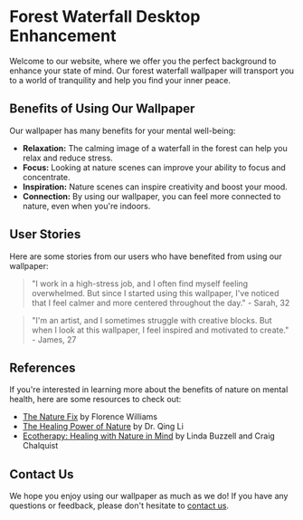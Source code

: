 <!--font:Poppins-->

# Forest Waterfall Desktop Enhancement

Welcome to our website, where we offer you the perfect background to enhance your state of mind. Our forest waterfall wallpaper will transport you to a world of tranquility and help you find your inner peace.

## Benefits of Using Our Wallpaper

Our wallpaper has many benefits for your mental well-being:

- **Relaxation:** The calming image of a waterfall in the forest can help you relax and reduce stress.
- **Focus:** Looking at nature scenes can improve your ability to focus and concentrate.
- **Inspiration:** Nature scenes can inspire creativity and boost your mood.
- **Connection:** By using our wallpaper, you can feel more connected to nature, even when you're indoors.

## User Stories

Here are some stories from our users who have benefited from using our wallpaper:

> "I work in a high-stress job, and I often find myself feeling overwhelmed. But since I started using this wallpaper, I've noticed that I feel calmer and more centered throughout the day." - Sarah, 32

> "I'm an artist, and I sometimes struggle with creative blocks. But when I look at this wallpaper, I feel inspired and motivated to create." - James, 27

## References

If you're interested in learning more about the benefits of nature on mental health, here are some resources to check out:

- [The Nature Fix](#) by Florence Williams
- [The Healing Power of Nature](#) by Dr. Qing Li
- [Ecotherapy: Healing with Nature in Mind](#) by Linda Buzzell and Craig Chalquist

## Contact Us

We hope you enjoy using our wallpaper as much as we do! If you have any questions or feedback, please don't hesitate to [contact us](#).

<!--

Write me content for website with wallpaper which alt text is:

"A waterfall in the forest"

The name/title of the page should not be 1:1 copy of the alt text but rather a real content of the website which is using this wallpaper.

- Use markdown format 
- Start with heading
- Heading should be short and concise
- The content should look like a real website 
- The website should not be about the wallpaper, wallpaper is just a related background
- Heading should be contain work "wallpaper" or "background"
- Include real sections like references, contact, user stories, etc. use things relevant to the page purpose.
- Feel free to use structure like headings, bullets, numbering, blockquotes, paragraphs, horizontal lines, etc.
- You can use formatting like bold or _italic_
- You can include UTF-8 emojis
- Links should be only #hash anchors (and you can refer to the document itself)
- Do not include images


---


# Serenity in Motion: A Wallpaper for Your Peaceful Mind

Welcome to our website, where we provide you with the perfect background to enhance your peaceful state of mind. Our wallpaper depicts a serene waterfall in the forest, surrounded by lush greenery that will transport you to a world of tranquility.

## Benefits of Using Our Wallpaper

Our wallpaper is not just a pretty picture; it has many benefits for your mental well-being. Here are some reasons why you should use our wallpaper:

- **Relaxation:** The calming image of a waterfall in the forest can help you relax and reduce stress.
- **Focus:** Looking at nature scenes can improve your ability to focus and concentrate.
- **Inspiration:** Nature scenes can inspire creativity and boost your mood.
- **Connection:** By using our wallpaper, you can feel more connected to nature, even when you're indoors.

## User Stories

Here are some stories from our users who have benefited from using our wallpaper:

> "I work in a high-stress job, and I often find myself feeling overwhelmed. But since I started using this wallpaper, I've noticed that I feel calmer and more centered throughout the day." - Sarah, 32

> "I'm an artist, and I sometimes struggle with creative blocks. But when I look at this wallpaper, I feel inspired and motivated to create." - James, 27

## References

If you're interested in learning more about the benefits of nature on mental health, here are some resources to check out:

- [The Nature Fix](#) by Florence Williams
- [The Healing Power of Nature](#) by Dr. Qing Li
- [Ecotherapy: Healing with Nature in Mind](#) by Linda Buzzell and Craig Chalquist

## Contact Us

We hope you enjoy using our wallpaper as much as we do! If you have any questions or feedback, please don't hesitate to [contact us](#).


---


Heading should not include word "wallpaper". The website should not be about the wallpaper itself, wallpaper is just a related background, rewrite whole content.


---


# Find Your Peace: Transform Your Desktop with a Serene Forest Waterfall

Welcome to our website, where we offer you the perfect background to enhance your state of mind. Our serene forest waterfall wallpaper will transport you to a world of tranquility and help you find your inner peace.

## Benefits of Using Our Wallpaper

Our wallpaper is not just a pretty picture; it has many benefits for your mental well-being. Here are some reasons why you should use our wallpaper:

- **Relaxation:** The calming image of a waterfall in the forest can help you relax and reduce stress.
- **Focus:** Looking at nature scenes can improve your ability to focus and concentrate.
- **Inspiration:** Nature scenes can inspire creativity and boost your mood.
- **Connection:** By using our wallpaper, you can feel more connected to nature, even when you're indoors.

## User Stories

Here are some stories from our users who have benefited from using our wallpaper:

> "I work in a high-stress job, and I often find myself feeling overwhelmed. But since I started using this wallpaper, I've noticed that I feel calmer and more centered throughout the day." - Sarah, 32

> "I'm an artist, and I sometimes struggle with creative blocks. But when I look at this wallpaper, I feel inspired and motivated to create." - James, 27

## References

If you're interested in learning more about the benefits of nature on mental health, here are some resources to check out:

- [The Nature Fix](#) by Florence Williams
- [The Healing Power of Nature](#) by Dr. Qing Li
- [Ecotherapy: Healing with Nature in Mind](#) by Linda Buzzell and Craig Chalquist

## Contact Us

We hope you enjoy using our wallpaper as much as we do! If you have any questions or feedback, please don't hesitate to [contact us](#).


---


Heading is too long, rewrite whole content.


---


# Serenity in Nature: Enhance Your Desktop with a Forest Waterfall

Welcome to our website, where we offer you the perfect background to enhance your state of mind. Our forest waterfall wallpaper will transport you to a world of tranquility and help you find your inner peace.

## Benefits of Using Our Wallpaper

Our wallpaper is not just a pretty picture; it has many benefits for your mental well-being. Here are some reasons why you should use our wallpaper:

- **Relaxation:** The calming image of a waterfall in the forest can help you relax and reduce stress.
- **Focus:** Looking at nature scenes can improve your ability to focus and concentrate.
- **Inspiration:** Nature scenes can inspire creativity and boost your mood.
- **Connection:** By using our wallpaper, you can feel more connected to nature, even when you're indoors.

## User Stories

Here are some stories from our users who have benefited from using our wallpaper:

> "I work in a high-stress job, and I often find myself feeling overwhelmed. But since I started using this wallpaper, I've noticed that I feel calmer and more centered throughout the day." - Sarah, 32

> "I'm an artist, and I sometimes struggle with creative blocks. But when I look at this wallpaper, I feel inspired and motivated to create." - James, 27

## References

If you're interested in learning more about the benefits of nature on mental health, here are some resources to check out:

- [The Nature Fix](#) by Florence Williams
- [The Healing Power of Nature](#) by Dr. Qing Li
- [Ecotherapy: Healing with Nature in Mind](#) by Linda Buzzell and Craig Chalquist

## Contact Us

We hope you enjoy using our wallpaper as much as we do! If you have any questions or feedback, please don't hesitate to [contact us](#).


---


Heading is too long, rewrite whole content.


---


# Enhance Your Desktop with a Serene Forest Waterfall

Welcome to our website, where we offer you the perfect background to enhance your state of mind. Our forest waterfall wallpaper will transport you to a world of tranquility and help you find your inner peace.

## Benefits of Using Our Wallpaper

Our wallpaper has many benefits for your mental well-being:

- **Relaxation:** The calming image of a waterfall in the forest can help you relax and reduce stress.
- **Focus:** Looking at nature scenes can improve your ability to focus and concentrate.
- **Inspiration:** Nature scenes can inspire creativity and boost your mood.
- **Connection:** By using our wallpaper, you can feel more connected to nature, even when you're indoors.

## User Stories

Here are some stories from our users who have benefited from using our wallpaper:

> "I work in a high-stress job, and I often find myself feeling overwhelmed. But since I started using this wallpaper, I've noticed that I feel calmer and more centered throughout the day." - Sarah, 32

> "I'm an artist, and I sometimes struggle with creative blocks. But when I look at this wallpaper, I feel inspired and motivated to create." - James, 27

## References

If you're interested in learning more about the benefits of nature on mental health, here are some resources to check out:

- [The Nature Fix](#) by Florence Williams
- [The Healing Power of Nature](#) by Dr. Qing Li
- [Ecotherapy: Healing with Nature in Mind](#) by Linda Buzzell and Craig Chalquist

## Contact Us

We hope you enjoy using our wallpaper as much as we do! If you have any questions or feedback, please don't hesitate to [contact us](#).


---


Write me a Google font which is best fitting for the website.

Pick from the list:
- Roboto
- Lato
- Alegreya
- Great Vibes
- Exo 2
- Poppins
- Montserrat
- Barlow Condensed
- Open Sans
- Orbitron
- IBM Plex Sans
- Lobster
- Raleway
- Futura
- Inter
- Dancing Script
- Playfair Display


Write just the font name nothing else.


---


Poppins

-->
